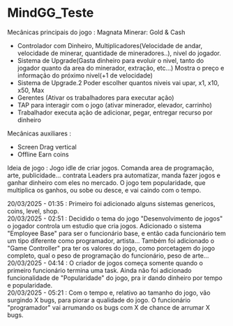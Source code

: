 # MindGG_Teste
 
Mecânicas principais do jogo : Magnata Minerar: Gold & Cash
- Controlador com Dinheiro, Multiplicadores(Velocidade de andar, velocidade de minerar, quantidade de mineradores..), nivel do jogador.
- Sistema de Upgrade(Gasta dinheiro para evoluir o nivel, tanto do jogador quanto da area do minerador, extração, etc...) Mostra o preço e informação do próximo nivel(+1 de velocidade)
- Sistema de Upgrade.2 Poder escolher quantos niveis vai upar, x1, x10, x50, Max
- Gerentes (Ativar os trabalhadores para executar ação)
- TAP para interagir com o jogo (ativar minerador, elevador, carrinho)
- Trabalhador executa ação de adicionar, pegar, entregar recurso por dinheiro

Mecânicas auxiliares :
- Screen Drag vertical
- Offline Earn coins

Ideia de jogo :
Jogo idle de criar jogos. Comanda area de programação, arte, publicidade... contrata Leaders pra automatizar, manda fazer jogos e ganhar dinheiro com eles no mercado.
O jogo tem  popularidade, que multiplica os ganhos, ou sobe ou desce, e vai caindo com o tempo.

20/03/2025 - 01:35 : Primeiro foi adicionado alguns sistemas genericos, coins, level, shop.  
20/03/2025 - 02:51 : Decidido o tema do jogo "Desenvolvimento de jogos" o jogador controla um estudio que cria jogos. Adicionado o sistema "Employee Base" para ser o funcionário base, e então cada funcionário tem um tipo diferente como programador, artista... Também foi adicionado o "Game Controller" pra ter os valores do jogo, como porcetagem do jogo completo, qual o peso de programação do funcionário, peso de arte...  
20/03/2025 - 04:14 : O criador de jogos começa somente quando o primeiro funcionário termina uma task. Ainda não foi adicionado funcionalidade de "Popularidade" do jogo, pra ir dando dinheiro por tempo e popularidade.  
20/03/2025 - 05:21 : Com o tempo e, relativo ao tamanho do jogo, vão surgindo X bugs, para piorar a qualidade do jogo. O funcionário "programador" vai arrumando os bugs com X de chance de arrumar X bugs.  
